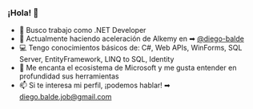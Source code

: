 ### ¡Hola! 👋

<!--
**akabalde/akabalde** is a ✨ _special_ ✨ repository because its `README.md` (this file) appears on your GitHub profile.

Here are some ideas to get you started:

- 🔭 I’m currently working on ...
- 🌱 I’m currently learning ...
- 👯 I’m looking to collaborate on ...
- 🤔 I’m looking for help with ...
- 💬 Ask me about ...
- 📫 How to reach me: ...
- 😄 Pronouns: ...
- ⚡ Fun fact: ...
-->

- 🔭 Busco trabajo como .NET Developer
- 🌱 Actualmente haciendo aceleración de Alkemy en ➡ [@diego-balde](https://github.com/diego-balde)
- 💻 Tengo conocimientos básicos de: C#, Web APIs, WinForms, SQL Server, EntityFramework, LINQ to SQL, Identity
- 💖 Me encanta el ecosistema de Microsoft y me gusta entender en profundidad sus herramientas
- 📫 Si te interesa mi perfil, ¡podemos hablar! ➡ diego.balde.job@gmail.com
